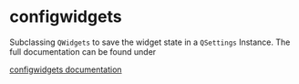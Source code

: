 # configwidgets

Subclassing `QWidgets` to save the widget state in a `QSettings` Instance.
The full documentation can be found under 

[configwidgets documentation](https://configwidgets.readthedocs.io/en/latest/index.html)

